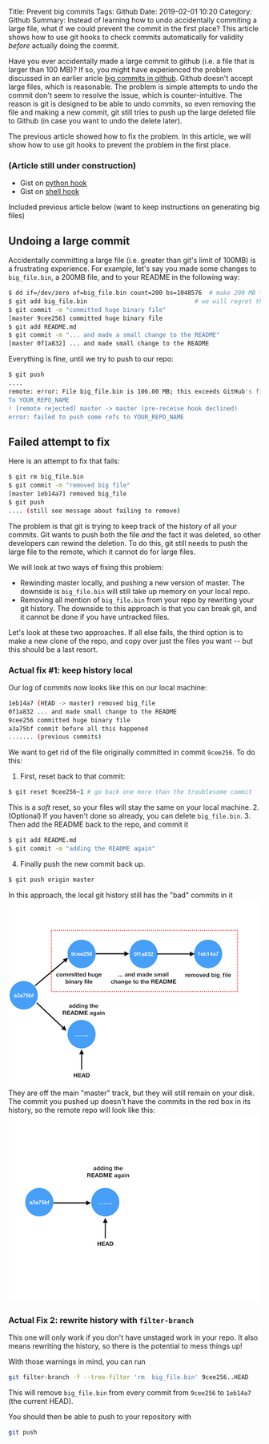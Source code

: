 Title: Prevent big commits 
Tags: Github
Date: 2019-02-01 10:20
Category: Github 
Summary: Instead of learning how to undo accidentally commiting a large file, what if we could prevent the commit in the first place? This article shows how to use git hooks to check commits automatically for validity _before_ actually doing the commit. 

Have you ever accidentally made a large commit to github (i.e. a file that is larger than 100 MB)? If so, you might have experienced the problem discussed in an earlier aricle [big commits in github](/big-commits-in-github.html). Github doesn't accept large files, which is reasonable. The problem is simple attempts to undo the commit don't seem to resolve the issue, which is counter-intuitive. The reason is git is designed to be able to undo commits, so even removing the file and making a new commit, git still tries to push up the large deleted file to Github (in case you want to undo the delete later).

The previous article showed how to fix the problem. In this article, we will show how to use git hooks to prevent the problem in the first place.

### (Article still under construction)

* Gist on [python hook](https://gist.github.com/kiwidamien/597ebbaeaf2388932ac9a3aaff7d1287)
* Gist on [shell hook](https://gist.github.com/kiwidamien/a6a909ee196be8795b30431079074d64)

Included previous article below (want to keep instructions on generating big files)

## Undoing a large commit

Accidentally committing a large file (i.e. greater than git's limit of 100MB) is a frustrating experience. For example, let's say you made some changes to `big_file.bin`, a 200MB file, and to your README in the following way:
```bash
$ dd if=/dev/zero of=big_file.bin count=200 bs=1048576  # make 200 MB file
$ git add big_file.bin                              # we will regret this!
$ git commit -m "committed huge binary file"
[master 9cee256] committed huge binary file
$ git add README.md
$ git commit -m "... and made a small change to the README"
[master 0f1a832] ... and made small change to the README
```
Everything is fine, until we try to push to our repo:
```bash
$ git push
....
remote: error: File big_file.bin is 106.00 MB; this exceeds GitHub's file size limit of 100.00 MB
To YOUR_REPO_NAME
! [remote rejected] master -> master (pre-receive hook declined)
error: failed to push some refs to YOUR_REPO_NAME
```

## Failed attempt to fix

Here is an attempt to fix that fails:
```bash
$ git rm big_file.bin
$ git commit -m "removed big file"
[master 1eb14a7] removed big_file
$ git push
.... (still see message about failing to remove)
```

The problem is that git is trying to keep track of the history of all your commits. Git wants to push both the file *and* the fact it was deleted, so other developers can rewind the deletion. To do this, git still needs to push the large file to the remote, which it cannot do for large files.

We will look at two ways of fixing this problem:
* Rewinding master locally, and pushing a new version of master. The downside is `big_file.bin` will still take up memory on your local repo.
* Removing all mention of `big_file.bin` from your repo by rewriting your git history. The downside to this approach is that you can break git, and it cannot be done if you have untracked files.

Let's look at these two approaches. If all else fails, the third option is to make a new clone of the repo, and copy over just the files you want -- but this should be a last resort.

### Actual fix #1: keep history local

Our log of commits now looks like this on our local machine:
```bash
1eb14a7 (HEAD -> master) removed big_file
0f1a832 ... and made small change to the README
9cee256 committed huge binary file
a3a75bf commit before all this happened
....... (previous commits)
```

We want to get rid of the file originally committed in commit `9cee256`. To do this:
1. First, reset back to that commit:
```bash
$ git reset 9cee256~1 # go back one more than the troublesome commit
```
This is a _soft_ reset, so your files will stay the same on your local machine.
2. (Optional) If you haven't done so already, you can delete `big_file.bin`.
3. Then add the README back to the repo, and commit it
```bash
$ git add README.md
$ git commit -m "adding the README again"
```
4. Finally push the new commit back up.
```bash
$ git push origin master
```

In this approach, the local git history still has the "bad" commits in it
![what the local branches look like](images/github_local.png)
They are off the main "master" track, but they will still remain on your disk. The commit you pushed up doesn't have the commits in the red box in its history, so the remote repo will look like this:
![what the remote branch looks like](images/github_remote.png)

### Actual Fix 2: rewrite history with `filter-branch`

This one will only work if you don't have unstaged work in your repo. It also means rewriting the history, so there is the potential to mess things up!

With those warnings in mind, you can run
```bash
git filter-branch -f --tree-filter 'rm  big_file.bin' 9cee256..HEAD
```
This will remove `big_file.bin` from every commit from `9cee256` to `1eb14a7` (the current HEAD).

You should then be able to push to your repository with
```bash
git push
```
